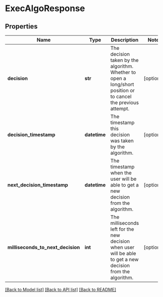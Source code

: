 # ExecAlgoResponse

## Properties
Name | Type | Description | Notes
------------ | ------------- | ------------- | -------------
**decision** | **str** | The decision taken by the algorithm. Whether to open a long/short position or to cancel the previous attempt. | [optional] 
**decision_timestamp** | **datetime** | The timestamp this decision was taken by the algorithm. | [optional] 
**next_decision_timestamp** | **datetime** | The timestamp when the user will be able to get a new decision from the algorithm. | [optional] 
**milliseconds_to_next_decision** | **int** | The milliseconds left for the new decision when user will be able to get a new decision from the algorithm. | [optional] 

[[Back to Model list]](../README.md#documentation-for-models) [[Back to API list]](../README.md#documentation-for-api-endpoints) [[Back to README]](../README.md)

